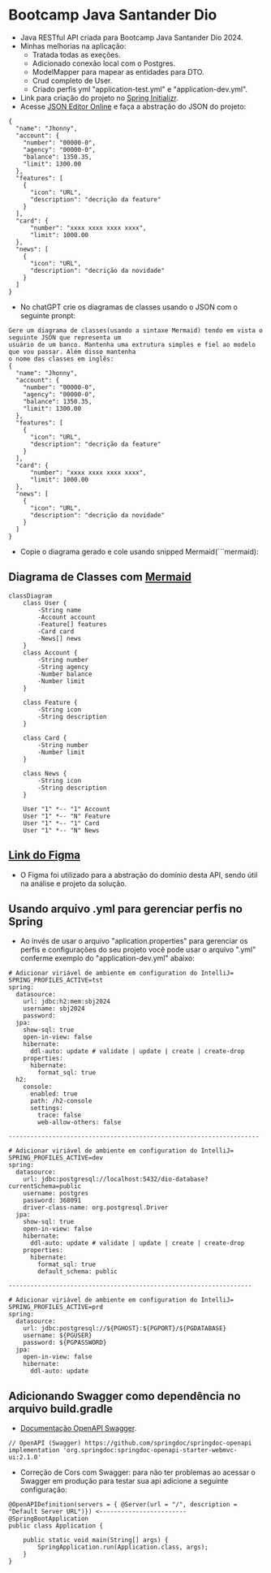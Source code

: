 # Bootcamp Java Santander Dio

- Java RESTful API criada para Bootcamp Java Santander Dio 2024.
- Minhas melhorias na aplicação:
  - Tratada todas as exeções.
  - Adicionado conexão local com o Postgres.
  - ModelMapper para mapear as entidades para DTO.
  - Crud completo de User.
  - Criado perfis yml  "application-test.yml" e "application-dev.yml".
- Link para criação do projeto no [Spring Initializr](https://start.spring.io/#!type=gradle-project&language=java&platformVersion=3.3.1&packaging=jar&jvmVersion=17&groupId=br.com.jhonny_azevedo&artifactId=santander-bootcamp-java-dio&name=santander-bootcamp-java-dio&description=Java%20RESTfull%20API%20criada%20para%20Bootcamp%20Java%20Santander%20Dio%202024&packageName=br.com.jhonny_azevedo.bootcamp_java_dio&dependencies=web,data-jpa,postgresql,h2).
- Acesse [JSON Editor Online](https://jsoneditoronline.org/) e faça a abstração do JSON do projeto:

```
{
  "name": "Jhonny",
  "account": {
    "number": "00000-0",
    "agency": "00000-0",
    "balance": 1350.35,
    "limit": 1300.00
  },
  "features": [
    {
      "icon": "URL",
      "description": "decrição da feature"
    }
  ],
  "card": {
      "number": "xxxx xxxx xxxx xxxx",
      "limit": 1000.00
  },
  "news": [
    {
      "icon": "URL",
      "description": "decrição da novidade"
    }
  ]
}
```

- No chatGPT crie os diagramas de classes usando o JSON com o seguinte pronpt:

```
Gere um diagrama de classes(usando a sintaxe Mermaid) tendo em vista o seguinte JSON que representa um 
usuário de um banco. Mantenha uma extrutura simples e fiel ao modelo que vou passar. Além disso mantenha
o nome das classes em inglês:
{
  "name": "Jhonny",
  "account": {
    "number": "00000-0",
    "agency": "00000-0",
    "balance": 1350.35,
    "limit": 1300.00
  },
  "features": [
    {
      "icon": "URL",
      "description": "decrição da feature"
    }
  ],
  "card": {
      "number": "xxxx xxxx xxxx xxxx",
      "limit": 1000.00
  },
  "news": [
    {
      "icon": "URL",
      "description": "decrição da novidade"
    }
  ]
}
```

- Copie o diagrama gerado e cole usando snipped Mermaid(```mermaid):

## Diagrama de Classes com [Mermaid](https://mermaid.js.org/syntax/classDiagram.html)

``` mermaid
classDiagram
    class User {
        -String name
        -Account account
        -Feature[] features
        -Card card
        -News[] news
    }
    class Account {
        -String number
        -String agency
        -Number balance
        -Number limit
    }

    class Feature {
        -String icon
        -String description
    }

    class Card {
        -String number
        -Number limit
    }

    class News {
        -String icon
        -String description
    }

    User "1" *-- "1" Account
    User "1" *-- "N" Feature
    User "1" *-- "1" Card
    User "1" *-- "N" News
```

## [Link do Figma](https://www.figma.com/design/0ZsjwjsYlYd3timxqMWlbj/SANTANDER---Projeto-Web%2FMobile?node-id=1421-432)
- O Figma foi utilizado para a abstração do domínio desta API, sendo útil na análise e projeto da solução.

## Usando arquivo .yml para gerenciar perfis no Spring


- Ao invés de usar o arquivo "aplication.properties" para gerenciar os perfis e configurações do seu projeto
você pode usar o arquivo ".yml" conferme exemplo do "application-dev.yml" abaixo:

```
# Adicionar viriável de ambiente em configuration do IntelliJ= SPRING_PROFILES_ACTIVE=tst
spring:
  datasource:
    url: jdbc:h2:mem:sbj2024
    username: sbj2024
    password:
  jpa:
    show-sql: true
    open-in-view: false
    hibernate:
      ddl-auto: update # validate | update | create | create-drop
    properties:
      hibernate:
        format_sql: true
  h2:
    console:
      enabled: true
      path: /h2-console
      settings:
        trace: false
        web-allow-others: false

---------------------------------------------------------------------

# Adicionar viriável de ambiente em configuration do IntelliJ= SPRING_PROFILES_ACTIVE=dev
spring:
  datasource:
    url: jdbc:postgresql://localhost:5432/dio-database?currentSchema=public
    username: postgres
    password: 368091
    driver-class-name: org.postgresql.Driver
  jpa:
    show-sql: true
    open-in-view: false
    hibernate:
      ddl-auto: update # validate | update | create | create-drop
    properties:
      hibernate:
        format_sql: true
        default_schema: public
        
-------------------------------------------------------------------

# Adicionar viriável de ambiente em configuration do IntelliJ= SPRING_PROFILES_ACTIVE=prd
spring:
  datasource:
    url: jdbc:postgresql://${PGHOST}:${PGPORT}/${PGDATABASE}
    username: ${PGUSER}
    password: ${PGPASSWORD}
  jpa:
    open-in-view: false
    hibernate:
      ddl-auto: update
```

## Adicionando Swagger como dependência no arquivo build.gradle

- [Documentação OpenAPI Swagger](https://github.com/springdoc/springdoc-openapi).

```
// OpenAPI (Swagger) https://github.com/springdoc/springdoc-openapi
implementation 'org.springdoc:springdoc-openapi-starter-webmvc-ui:2.1.0'
```

- Correção de Cors com Swagger: para não ter problemas ao acessar o Swagger em produção para testar sua api
adicione a seguinte configuração:

```
@OpenAPIDefinition(servers = { @Server(url = "/", description = "Default Server URL")}) <------------------------
@SpringBootApplication
public class Application {

	public static void main(String[] args) {
		SpringApplication.run(Application.class, args);
	}
}
```
